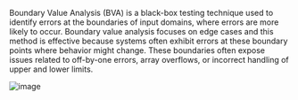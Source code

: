 Boundary Value Analysis
(BVA) is a black-box testing technique used to identify errors
at the boundaries of input domains, where errors are more
likely to occur. Boundary value analysis focuses on edge cases
and this method is effective because systems often exhibit
errors at these boundary points where behavior might change.
These boundaries often expose issues related to off-by-one
errors, array overflows, or incorrect handling of upper and
lower limits.

![image](https://github.com/user-attachments/assets/6398ed30-7038-45e3-babb-38cecbca6826)
